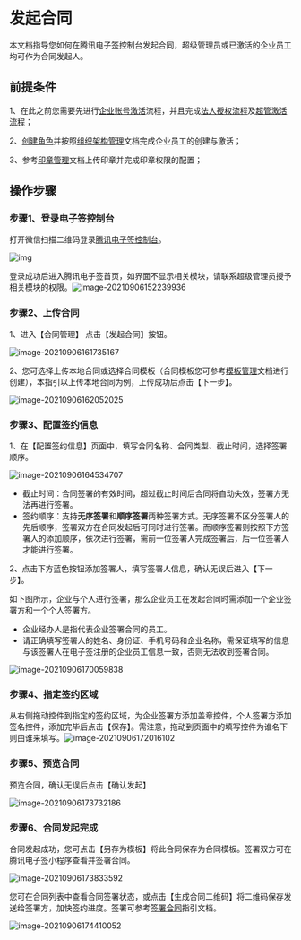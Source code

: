 # 发起合同

本文档指导您如何在腾讯电子签控制台发起合同，超级管理员或已激活的企业员工均可作为合同发起人。

## 前提条件

1、在此之前您需要先进行[企业账号激活](https://github.com/dreamerkeeper/mytest/blob/master/企业账号文档)流程，并且完成[法人授权流程](https://github.com/dreamerkeeper/mytest/blob/master/企业账号文档)及[超管激活流程](https://github.com/dreamerkeeper/mytest/blob/master/企业账号文档)；

2、[创建角色]()并按照[组织架构管理]()文档完成企业员工的创建与激活；

3、参考[印章管理]()文档上传印章并完成印章权限的配置；

## 操作步骤

### 步骤1、登录电子签控制台

打开微信扫描二维码登录[腾讯电子签控制台](https://ess.tencent.com/)。

![img](https://main.qcloudimg.com/raw/76e8f4a498372d70edb95505262dee21.png)

登录成功后进入腾讯电子签首页，如界面不显示相关模块，请联系超级管理员授予相关模块的权限。![image-20210906152239936](https://main.qcloudimg.com/raw/768cd35d68aaa8ff75d9a769deec64f2.png)



### 步骤2、上传合同

1、进入【合同管理】 点击【发起合同】按钮。

![image-20210906161735167](https://main.qcloudimg.com/raw/320cc971b7c39e71b268abb701edc466.png)

2、您可选择上传本地合同或选择合同模板（合同模板您可参考[模板管理](链接到模板管理文档)文档进行创建），本指引以上传本地合同为例，上传成功后点击【下一步】。

![image-20210906162052025](https://main.qcloudimg.com/raw/6d8d8265c0d1415f38e6f29fce1c6f62.png)

### 步骤3、配置签约信息

1、在【配置签约信息】页面中，填写合同名称、合同类型、截止时间，选择签署顺序。

![image-20210906164534707](https://main.qcloudimg.com/raw/951be204c2b2514a8168dc3a40e4de34.png)

- 截止时间：合同签署的有效时间，超过截止时间后合同将自动失效，签署方无法再进行签署。
- 签约顺序：支持**无序签署**和**顺序签署**两种签署方式。无序签署不区分签署人的先后顺序，签署双方在合同发起后可同时进行签署。而顺序签署则按照下方签署人的添加顺序，依次进行签署，需前一位签署人完成签署后，后一位签署人才能进行签署。

2、点击下方蓝色按钮添加签署人，填写签署人信息，确认无误后进入【下一步】。

如下图所示，企业与个人进行签署，那么企业员工在发起合同时需添加一个企业签署方和一个个人签署方。

- 企业经办人是指代表企业签署合同的员工。
- 请正确填写签署人的姓名、身份证、手机号码和企业名称，需保证填写的信息与该签署人在电子签注册的企业员工信息一致，否则无法收到签署合同。

![image-20210906170059838](https://main.qcloudimg.com/raw/4e2689b359159ff78ce5c321b1fc1069.png)

### 步骤4、指定签约区域

从右侧拖动控件到指定的签约区域，为企业签署方添加盖章控件，个人签署方添加签名控件，添加完毕后点击【保存】。需注意，拖动到页面中的填写控件为谁名下则由谁来填写。![image-20210906172016102](https://main.qcloudimg.com/raw/d0fa4b66f419d646a836a7e13dbff854.png)

### 步骤5、预览合同

预览合同，确认无误后点击【确认发起】

![image-20210906173732186](https://main.qcloudimg.com/raw/25714866eeb155a8943e5f4a1c9a3293.png)

### 步骤6、合同发起完成

合同发起成功，您可点击【另存为模板】将此合同保存为合同模板。签署双方可在腾讯电子签小程序查看并签署合同。

![image-20210906173833592](https://main.qcloudimg.com/raw/eedb6ae3522e17fd7b6a601c1d709ea8.png)

您可在合同列表中查看合同签署状态，或点击【生成合同二维码】将二维码保存发送给签署方，加快签约进度。签署可参考[签署合同](链接到签署合同文档)指引文档。

![image-20210906174410052](https://main.qcloudimg.com/raw/7f345a20f197646e917720c186ead97a.png)

